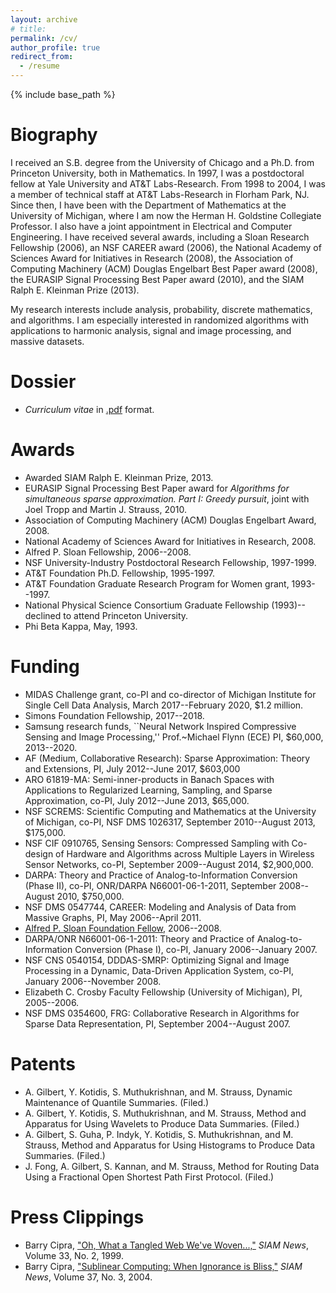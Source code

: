 ```yaml
---
layout: archive
# title: 
permalink: /cv/
author_profile: true
redirect_from:
  - /resume
---
```


{% include base_path %}

Biography
=====
I received an S.B. degree from the University of Chicago and a Ph.D. from Princeton University, both in Mathematics. In 1997, I was a postdoctoral fellow at Yale University and AT&T Labs-Research. From 1998 to 2004, I was a member of technical staff at AT&T Labs-Research in Florham Park, NJ. Since then, I have been with the Department of Mathematics at the University of Michigan, where I am now the Herman H. Goldstine Collegiate Professor. I also have a joint appointment in Electrical and Computer Engineering. I have received several awards, including a Sloan Research Fellowship (2006), an NSF CAREER award (2006), the National Academy of Sciences Award for Initiatives in Research (2008), the Association of Computing Machinery (ACM) Douglas Engelbart Best Paper award (2008), the EURASIP Signal Processing Best Paper award (2010), and the SIAM Ralph E. Kleinman Prize (2013).

My research interests include analysis, probability, discrete mathematics, and algorithms. I am especially interested in randomized algorithms with applications to harmonic analysis, signal and image processing, and massive datasets.

Dossier
====
- <i>Curriculum vitae</i> in <a href="vita/cv.pdf">.pdf</a> format.

Awards
====
<ul>
  <li>Awarded SIAM Ralph E. Kleinman Prize, 2013. </li>
  <li> EURASIP Signal Processing Best Paper award for <i>Algorithms for simultaneous sparse approximation. Part I: Greedy pursuit</i>, joint with Joel Tropp and Martin J. Strauss, 2010.
  </li>
  <li> Association of Computing Machinery (ACM) Douglas Engelbart Award, 2008.
  </li>
  <li> National Academy of Sciences Award for Initiatives in Research, 2008.
  </li>
  <li> Alfred P. Sloan Fellowship, 2006--2008.
  </li>
  <li> NSF University-Industry Postdoctoral Research Fellowship, 1997-1999.
  </li>
  <li> AT&amp;T Foundation Ph.D. Fellowship, 1995-1997.
  </li>
  <li> AT&amp;T Foundation Graduate Research Program for Women grant, 1993--1997.
  </li>
  <li> National Physical Science Consortium Graduate Fellowship (1993)--declined to attend Princeton University.
  </li>
  <li>Phi Beta Kappa, May, 1993.
  </li>
</ul>

Funding
======

<ul>
   <li> MIDAS Challenge grant, co-PI and co-director of Michigan Institute for Single Cell Data Analysis, March 2017--February 2020, $1.2 million. </li>
   <li> Simons Foundation Fellowship, 2017--2018. </li>
   <li> Samsung research funds, ``Neural Network Inspired Compressive Sensing and Image Processing,'' Prof.~Michael Flynn (ECE) PI, $60,000, 2013--2020. </li>
  <li>AF (Medium, Collaborative Research): Sparse Approximation: Theory and Extensions, PI, July 2012--June 2017, $603,000
  </li>
  <li>ARO 61819-MA: Semi-inner-products in Banach Spaces with Applications to Regularized Learning, Sampling, and Sparse Approximation, co-PI, July 2012--June 2013, $65,000.
  </li>
  <li>NSF SCREMS: Scientific Computing and Mathematics at the University of Michigan, co-PI, NSF DMS 1026317, September 2010--August 2013, $175,000.
  </li>
  <li>NSF CIF 0910765, Sensing Sensors: Compressed Sampling with Co-design of Hardware and Algorithms across Multiple Layers in Wireless Sensor Networks, co-PI, September 2009--August 2014, $2,900,000.
  </li>
  <li>DARPA: Theory and Practice of Analog-to-Information Conversion (Phase II), co-PI, ONR/DARPA N66001-06-1-2011, September 2008--August 2010, $750,000.
  </li>
  <li>NSF DMS 0547744, CAREER: Modeling and Analysis of Data from Massive Graphs, PI, May 2006--April 2011.
  </li>
  <li> <a href="http://www.sloan.org/programs/scitech_fellowships.shtml" target="_blank">Alfred P. Sloan Foundation Fellow,</a> 2006--2008.
  </li>
  <li>DARPA/ONR N66001-06-1-2011: Theory and Practice of Analog-to-Information Conversion (Phase I), co-PI, January 2006--January 2007.
  </li>
  <li>NSF CNS 0540154, DDDAS-SMRP: Optimizing Signal and Image Processing in a Dynamic, Data-Driven Application System, co-PI, January 2006--November 2008.
  </li>
  <li>Elizabeth C. Crosby Faculty Fellowship (University of Michigan), PI, 2005--2006.
  </li>
  <li>NSF DMS 0354600, FRG: Collaborative Research in Algorithms for Sparse Data Representation, PI, September 2004--August 2007.
  </li>
</ul>

Patents
=====
<ul>
  <li>A. Gilbert, Y. Kotidis, S. Muthukrishnan, and M. Strauss, Dynamic Maintenance of Quantile Summaries. (Filed.)
  </li>
  <li>A. Gilbert, Y. Kotidis, S. Muthukrishnan, and M. Strauss, Method and Apparatus for Using Wavelets to Produce Data Summaries. (Filed.)
  </li>
  <li>A. Gilbert, S. Guha, P. Indyk, Y. Kotidis, S. Muthukrishnan, and M. Strauss, Method and Apparatus for Using Histograms to Produce Data Summaries. (Filed.)
  </li>
  <li>J. Fong, A. Gilbert, S. Kannan, and M. Strauss, Method for Routing Data Using a Fractional Open Shortest Path First Protocol. (Filed.)
  </li>
</ul>

Press Clippings
========
<ul>
  <li>Barry Cipra, <a href="vita/siamnewsarticle-tangled.pdf">"Oh, What a Tangled Web We've Woven...,"</a> <i>SIAM News</i>, Volume 33, No. 2, 1999.
  </li>
  <li>Barry Cipra, <a href="vita/SIAM-sublinear.pdf">"Sublinear Computing: When Ignorance is Bliss,"</a> <i>SIAM News</i>, Volume 37, No. 3, 2004.
  </li>
</ul>


